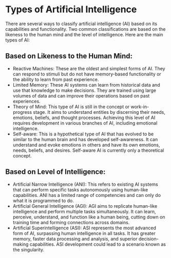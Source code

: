 # Types of Artificial Intelligence

There are several ways to classify artificial intelligence (AI) based on its capabilities and functionality. Two common classifications are based on the likeness to the human mind and the level of intelligence. Here are the main types of AI:

## Based on Likeness to the Human Mind:
- Reactive Machines: These are the oldest and simplest forms of AI. They can respond to stimuli but do not have memory-based functionality or the ability to learn from past experience.
- Limited Memory: These AI systems can learn from historical data and use that knowledge to make decisions. They are trained using large volumes of data and can improve their operations based on past experiences.
- Theory of Mind: This type of AI is still in the concept or work-in-progress stage. It aims to understand entities by discerning their needs, emotions, beliefs, and thought processes. Achieving this level of AI requires development in various branches of AI, including emotional intelligence.
- Self-aware: This is a hypothetical type of AI that has evolved to be similar to the human brain and has developed self-awareness. It can understand and evoke emotions in others and have its own emotions, needs, beliefs, and desires. Self-aware AI is currently only a theoretical concept.

## Based on Level of Intelligence:
- Artificial Narrow Intelligence (ANI): This refers to existing AI systems that can perform specific tasks autonomously using human-like capabilities. ANI has a limited range of competencies and can only do what it is programmed to do.
- Artificial General Intelligence (AGI): AGI aims to replicate human-like intelligence and perform multiple tasks simultaneously. It can learn, perceive, understand, and function like a human being, cutting down on training time and forming connections across domains.
- Artificial Superintelligence (ASI): ASI represents the most advanced form of AI, surpassing human intelligence in all tasks. It has greater memory, faster data processing and analysis, and superior decision-making capabilities. ASI development could lead to a scenario known as the singularity.
